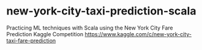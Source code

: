 # new-york-city-taxi-prediction-scala
Practicing ML techniques with Scala using the New York City Fare Prediction Kaggle Competition https://www.kaggle.com/c/new-york-city-taxi-fare-prediction
